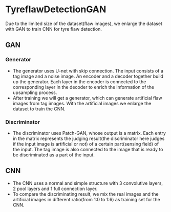 # TyreflawDetectionGAN
Due to the limited size of the dataset(flaw images), we enlarge the dataset with GAN to train CNN for tyre flaw detection.
## GAN
### Generator
- The generator uses U-net with skip connection. The input consists of a tag image and a noise image. An encoder and a decoder together build up the generator. Each layer in the encoder is connected to the corresponding layer in the decoder to enrich the information of the upsampling process.
- After training we will get a generator, which can generate artificial flaw images from tag images. With the artificial images we enlarge the dataset to train the CNN.
### Discriminator
- The discriminator uses Patch-GAN, whose output is a matrix. Each entry in the matrix represents the judging result(the discriminator here judges if the input image is artificial or not) of a certain part(sensing field) of the input. The tag image is also connected to the image that is ready to be discriminated as a part of the input.
## CNN
- The CNN uses a normal and simple structure with 3 convolutive layers, 2 pool layers and 1 full connection layer.
- To compare the discriminating result, we mix the real images and the artificial images in different ratio(from 1:0 to 1:6) as training set for the CNN.
